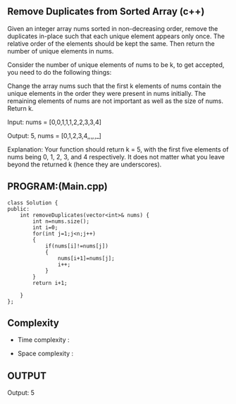 ## Remove Duplicates from Sorted Array (c++)

Given an integer array nums sorted in non-decreasing order, remove the duplicates in-place such that each unique element appears only once. The relative order of the elements should be kept the same. Then return the number of unique elements in nums.

Consider the number of unique elements of nums to be k, to get accepted, you need to do the following things:

Change the array nums such that the first k elements of nums contain the unique elements in the order they were present in nums initially. The remaining elements of nums are not important as well as the size of nums.
Return k.

Input: nums = [0,0,1,1,1,2,2,3,3,4]

Output: 5, nums = [0,1,2,3,4,_,_,_,_,_]

Explanation: Your function should return k = 5, with the first five elements of nums being 0, 1, 2, 3, and 4 respectively.
It does not matter what you leave beyond the returned k (hence they are underscores).

## PROGRAM:(Main.cpp)
```
class Solution {
public:
    int removeDuplicates(vector<int>& nums) {
        int n=nums.size();
        int i=0;
        for(int j=1;j<n;j++)
        {
            if(nums[i]!=nums[j])
            {
                nums[i+1]=nums[j];
                i++;
            }
        }
        return i+1;
        
    }
};
```
## Complexity
- Time complexity :

- Space complexity :

## OUTPUT
Output: 5
